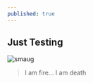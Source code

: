 ```yaml
---
published: true
---
```


## Just Testing

![smaug](http://i.imgur.com/lkxhMZL.png)

> I am fire... I am death 

